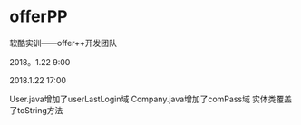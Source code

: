 # offerPP
软酷实训——offer++开发团队

2018。1.22 9:00


2018.1.22 17:00 

User.java增加了userLastLogin域
Company.java增加了comPass域
实体类覆盖了toString方法
